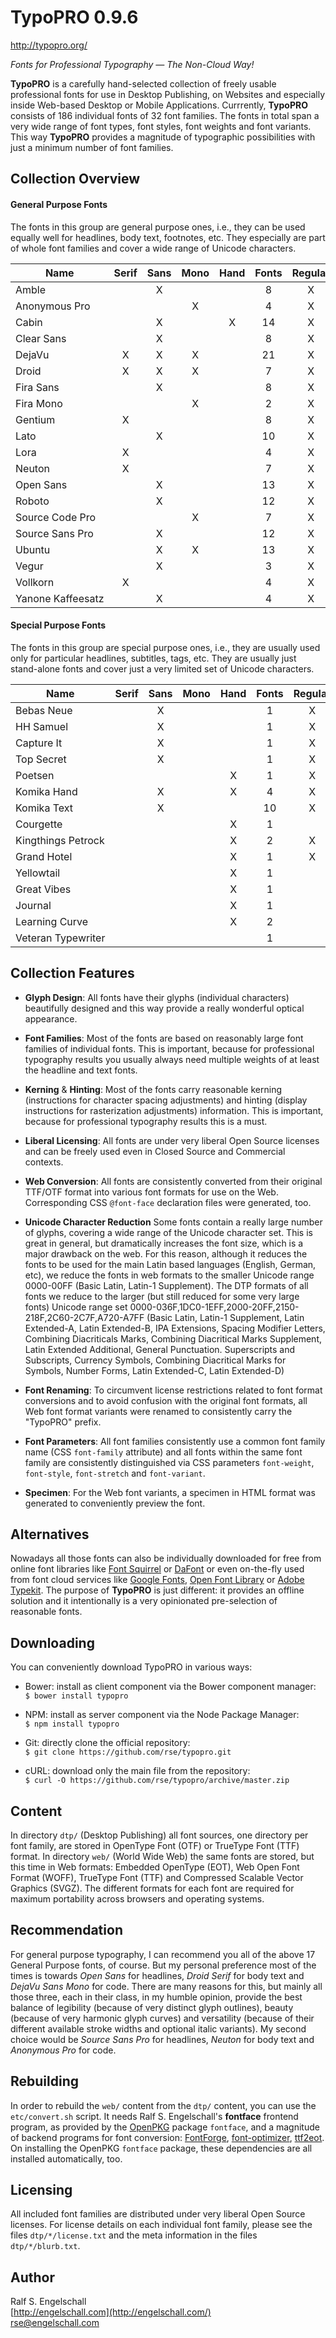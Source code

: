 
TypoPRO 0.9.6
=============

http://typopro.org/

*Fonts for Professional Typography &mdash; The Non-Cloud Way!*

**TypoPRO** is a carefully hand-selected collection of freely usable
professional fonts for use in Desktop Publishing, on Websites and
especially inside Web-based Desktop or Mobile Applications. Currrently,
**TypoPRO** consists of 186 individual fonts of 32 font families. The
fonts in total span a very wide range of font types, font styles, font
weights and font variants. This way **TypoPRO** provides a magnitude of
typographic possibilities with just a minimum number of font families.

Collection Overview
-------------------

#### General Purpose Fonts

The fonts in this group are general purpose ones, i.e., they can be used
equally well for headlines, body text, footnotes, etc. They especially
are part of whole font families and cover a wide range of Unicode
characters.

Name                      |Serif|Sans|Mono|Hand|Fonts|Regular|Italic|Cond|Thin|Medium|Normal|Bold|Black
--------------------------|:---:|:--:|:--:|:--:|:---:|:-----:|:----:|:--:|:--:|:----:|:----:|:--:|:---:
Amble                     |     | X  |    |    |  8  |  X    |  X   | X  | X  |      |  X   | X  |
Anonymous&nbsp;Pro        |     |    | X  |    |  4  |  X    |  X   |    |    |      |  X   | X  |
Cabin                     |     | X  |    | X  | 14  |  X    |  X   | X  |    |  X   |  X   | X  |
Clear Sans                |     | X  |    |    |  8  |  X    |  X   |    | X  |  X   |  X   | X  |
DejaVu                    |  X  | X  | X  |    | 21  |  X    |  X   | X  | X  |      |  X   | X  |
Droid                     |  X  | X  | X  |    |  7  |  X    |  X   |    |    |      |  X   | X  |
Fira&nbsp;Sans            |     | X  |    |    |  8  |  X    |  X   |    | X  |  X   |  X   | X  |
Fira&nbsp;Mono            |     |    | X  |    |  2  |  X    |      |    |    |      |  X   | X  |
Gentium                   |  X  |    |    |    |  8  |  X    |  X   |    |    |      |  X   | X  |
Lato                      |     | X  |    |    | 10  |  X    |  X   |    | X  |  X   |  X   | X  | X
Lora                      |  X  |    |    |    |  4  |  X    |  X   |    |    |      |  X   | X  |
Neuton                    |  X  |    |    |    |  7  |  X    |  X   |    | X  |  X   |  X   | X  | X
Open&nbsp;Sans            |     | X  |    |    | 13  |  X    |  X   | X  |    |  X   |  X   | X  | X
Roboto                    |     | X  |    |    | 12  |  X    |  X   | X  | X  |  X   |  X   | X  |
Source&nbsp;Code&nbsp;Pro |     |    | X  |    |  7  |  X    |      |    | X  |  X   |  X   | X  | X
Source&nbsp;Sans&nbsp;Pro |     | X  |    |    | 12  |  X    |  X   |    | X  |  X   |  X   | X  | X
Ubuntu                    |     | X  | X  |    | 13  |  X    |  X   | X  | X  |  X   |  X   | X  |
Vegur                     |     | X  |    |    |  3  |  X    |      |    |    |  X   |  X   | X  |
Vollkorn                  | X   |    |    |    |  4  |  X    |  X   |    |    |      |  X   | X  |
Yanone&nbsp;Kaffeesatz    |     | X  |    |    |  4  |  X    |      |    | X  |  X   |  X   | X  |

#### Special Purpose Fonts

The fonts in this group are special purpose ones, i.e., they are usually
used only for particular headlines, subtitles, tags, etc. They are
usually just stand-alone fonts and cover just a very limited set of
Unicode characters.

Name                   |Serif|Sans|Mono|Hand|Fonts|Regular|Italic|Cond|Thin|Medium|Normal|Bold|Black
-----------------------|:---:|:--:|:--:|:--:|:---:|:-----:|:----:|:--:|:--:|:----:|:----:|:--:|:---:
Bebas&nbsp;Neue        |     | X  |    |    |  1  |  X    |      |    |    |      |      |    | X
HH&nbsp;Samuel         |     | X  |    |    |  1  |  X    |      |    |    |      |      |    | X
Capture&nbsp;It        |     | X  |    |    |  1  |  X    |      |    |    |      |      |    | X
Top&nbsp;Secret        |     | X  |    |    |  1  |  X    |      |    |    |      |      |    | X
Poetsen                |     |    |    | X  |  1  |  X    |      |    |    |      |      |    | X
Komika&nbsp;Hand       |     | X  |    | X  |  4  |  X    |  X   |    |    |      |  X   | X  |
Komika&nbsp;Text       |     | X  |    |    | 10  |  X    |  X   |    | X  |      |  X   | X  |
Courgette              |     |    |    | X  |  1  |       |  X   |    |    |      |  X   |    |
Kingthings&nbsp;Petrock|     |    |    | X  |  2  |  X    |      |    | X  |      |  X   |    |
Grand&nbsp;Hotel       |     |    |    | X  |  1  |  X    |      |    |    |      |  X   |    |
Yellowtail             |     |    |    | X  |  1  |       |  X   |    |    |      |  X   |    |
Great&nbsp;Vibes       |     |    |    | X  |  1  |       |  X   |    |    |      |  X   |    |
Journal                |     |    |    | X  |  1  |       |  X   |    |    |      |  X   |    |
Learning&nbsp;Curve    |     |    |    | X  |  2  |       |  X   |    | X  |      |  X   |    |
Veteran&nbsp;Typewriter|     |    |    |    |  1  |       |      |    |    |      |  X   |    |

Collection Features
-------------------

- **Glyph Design**:
  All fonts have their glyphs (individual characters) beautifully
  designed and this way provide a really wonderful optical appearance.

- **Font Families**:
  Most of the fonts are based on reasonably large font families of
  individual fonts. This is important, because for professional
  typography results you usually always need multiple weights of at
  least the headline and text fonts.

- **Kerning** & **Hinting**:
  Most of the fonts carry reasonable kerning (instructions for
  character spacing adjustments) and hinting (display instructions for
  rasterization adjustments) information. This is important, because for
  professional typography results this is a must.

- **Liberal Licensing**:
  All fonts are under very liberal Open Source licenses and can be
  freely used even in Closed Source and Commercial contexts.

- **Web Conversion**:
  All fonts are consistently converted from their original TTF/OTF
  format into various font formats for use on the Web. Corresponding
  CSS `@font-face` declaration files were generated, too.

- **Unicode Character Reduction**
  Some fonts contain a really large number of glyphs, covering a wide
  range of the Unicode character set. This is great in general, but
  dramatically increases the font size, which is a major drawback on the
  web. For this reason, although it reduces the fonts to be used for
  the main Latin based languages (English, German, etc), we reduce the
  fonts in web formats to the smaller Unicode range 0000-00FF (Basic
  Latin, Latin-1 Supplement). The DTP formats of all fonts we reduce
  to the larger (but still reduced for some very large fonts) Unicode
  range set 0000-036F,1DC0-1EFF,2000-20FF,2150-218F,2C60-2C7F,A720-A7FF
  (Basic Latin, Latin-1 Supplement, Latin Extended-A, Latin Extended-B,
  IPA Extensions, Spacing Modifier Letters, Combining Diacriticals
  Marks, Combining Diacritical Marks Supplement, Latin Extended
  Additional, General Punctuation. Superscripts and Subscripts, Currency
  Symbols, Combining Diacritical Marks for Symbols, Number Forms, Latin
  Extended-C, Latin Extended-D)

- **Font Renaming**:
  To circumvent license restrictions related to font format conversions
  and to avoid confusion with the original font formats, all Web font
  format variants were renamed to consistently carry the "TypoPRO"
  prefix.

- **Font Parameters**:
  All font families consistently use a common font family name (CSS
  `font-family` attribute) and all fonts within the same font family
  are consistently distinguished via CSS parameters `font-weight`,
  `font-style`, `font-stretch` and `font-variant`.

- **Specimen**:
  For the Web font variants, a specimen in HTML format was generated to
  conveniently preview the font.

Alternatives
------------

Nowadays all those fonts can also be individually
downloaded for free from online font libraries like
[Font Squirrel](http://www.fontsquirrel.com/) or
[DaFont](http://www.dafont.com/) or even on-the-fly used from font
cloud services like [Google Fonts](http://www.google.com/fonts),
[Open Font Library](http://openfontlibrary.org/) or
[Adobe Typekit](https://typekit.com/). The purpose of **TypoPRO** is just
different: it provides an offline solution and it intentionally
is a very opinionated pre-selection of reasonable fonts.

Downloading
-----------

You can conveniently download TypoPRO in various ways:

- Bower: install as client component via the Bower component manager:<br/>
  `$ bower install typopro`

- NPM: install as server component via the Node Package Manager:<br/>
  `$ npm install typopro`

- Git: directly clone the official repository:<br/>
  `$ git clone https://github.com/rse/typopro.git`

- cURL: download only the main file from the repository:<br/>
  `$ curl -O https://github.com/rse/typopro/archive/master.zip`

Content
-------

In directory `dtp/` (Desktop Publishing) all font sources, one directory
per font family, are stored in OpenType Font (OTF) or TrueType Font
(TTF) format. In directory `web/` (World Wide Web) the same fonts are
stored, but this time in Web formats: Embedded OpenType (EOT), Web Open
Font Format (WOFF), TrueType Font (TTF) and Compressed Scalable Vector
Graphics (SVGZ). The different formats for each font are required for
maximum portability across browsers and operating systems.

Recommendation
--------------

For general purpose typography, I can recommend you all of the above 17
General Purpose fonts, of course. But my personal preference most of
the times is towards *Open Sans* for headlines, *Droid Serif* for body
text and *DejaVu Sans Mono* for code. There are many reasons for this,
but mainly all those three, each in their class, in my humble opinion,
provide the best balance of legibility (because of very distinct
glyph outlines), beauty (because of very harmonic glyph curves) and
versatility (because of their different available stroke widths and
optional italic variants). My second choice would be *Source Sans Pro*
for headlines, *Neuton* for body text and *Anonymous Pro* for code.

Rebuilding
----------

In order to rebuild the `web/` content from the `dtp/` content,
you can use the `etc/convert.sh` script. It needs Ralf S. Engelschall's **fontface**
frontend program, as provided by the [OpenPKG](http://www.openpkg.org/) package `fontface`,
and a magnitude of backend programs for font conversion: [FontForge](http://fontforge.org/),
[font-optimizer](http://bitbucket.org/philip/font-optimizer/), [ttf2eot](http://ttf2eot.googlecode.com/).
On installing the OpenPKG `fontface` package, these dependencies are all installed automatically, too.

Licensing
---------

All included font families are distributed under very liberal Open Source licenses.
For license details on each individual font family, please see the files
`dtp/*/license.txt` and the meta information in the files `dtp/*/blurb.txt`.

Author
------

Ralf S. Engelschall<br/>
[http://engelschall.com](http://engelschall.com/)<br/>
[rse@engelschall.com](mailto:rse@engelschall.com)

